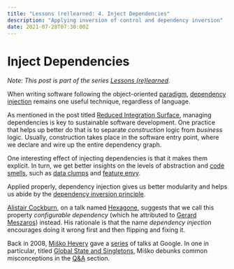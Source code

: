```yaml
---
title: "Lessons (re)learned: 4. Inject Dependencies"
description: "Applying inversion of control and dependency inversion"
date: 2021-07-28T07:30:00Z
---
```


# Inject Dependencies

_Note: This post is part of the series [Lessons (re)learned](lessons-re-learned-0.html)._

When writing software following the object-oriented [paradigm](https://en.wikipedia.org/wiki/Programming_paradigm), [dependency injection](https://martinfowler.com/articles/injection.html) remains one useful technique, regardless of language.

As mentioned in the post titled [Reduced Integration Surface](lessons-re-learned-3-reduced-integration-surface.html), managing dependencies is key to sustainable software development. One practice that helps up better do that is to separate _construction_ logic from _business_ logic. Usually, construction takes place in the software entry point, where we declare and wire up the entire dependency graph.

One interesting effect of injecting dependencies is that it makes them explicit. In turn, we get better insights on the levels of abstraction and [code smells](https://wiki.c2.com/?CodeSmell), such as [data clumps](https://martinfowler.com/bliki/DataClump.html) and [feature envy](https://wiki.c2.com/?FeatureEnvySmell).

Applied properly, dependency injection gives us better modularity and helps us abide by the [dependency inversion principle](https://martinfowler.com/articles/dipInTheWild.html).

[Alistair Cockburn](https://twitter.com/totheralistair), on a talk named [Hexagone](https://youtu.be/th4AgBcrEHA), suggests that we call this property _configurable dependency_ (which he attributed to [Gerard Meszaros](https://twitter.com/gerardmes)) instead. His rationale is that the name _dependency injection_ encourages doing it wrong first and then flipping and fixing it.

Back in 2008, [Miško Hevery](https://twitter.com/mhevery) gave a [series](https://www.youtube.com/user/GoogleTechTalks/search?query=The%20Clean%20Code%20Talks%20Misko) of talks at Google. In one in particular, titled [Global State and Singletons](https://youtu.be/-FRm3VPhseI), Miško debunks common misconceptions in the [Q&A](https://youtu.be/-FRm3VPhseI?t=1879) section.
